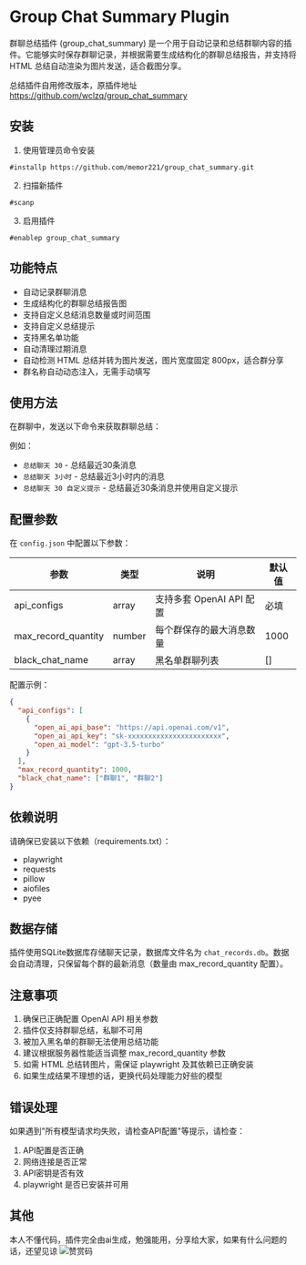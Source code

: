 # Group Chat Summary Plugin

群聊总结插件 (group_chat_summary) 是一个用于自动记录和总结群聊内容的插件。它能够实时保存群聊记录，并根据需要生成结构化的群聊总结报告，并支持将 HTML 总结自动渲染为图片发送，适合截图分享。

总结插件自用修改版本，原插件地址 https://github.com/wclzq/group_chat_summary

## 安装

1. 使用管理员命令安装
```
#installp https://github.com/memor221/group_chat_summary.git
```
2. 扫描新插件
```
#scanp
```
3. 启用插件
```
#enablep group_chat_summary
```

## 功能特点

- 自动记录群聊消息
- 生成结构化的群聊总结报告图
- 支持自定义总结消息数量或时间范围
- 支持自定义总结提示
- 支持黑名单功能
- 自动清理过期消息
- 自动检测 HTML 总结并转为图片发送，图片宽度固定 800px，适合群分享
- 群名称自动动态注入，无需手动填写

## 使用方法

在群聊中，发送以下命令来获取群聊总结：

例如：
- `总结聊天 30` - 总结最近30条消息
- `总结聊天 3小时` - 总结最近3小时内的消息
- `总结聊天 30 自定义提示` - 总结最近30条消息并使用自定义提示



## 配置参数

在 `config.json` 中配置以下参数：

| 参数 | 类型 | 说明 | 默认值 |
|------|------|------|--------|
| api_configs | array | 支持多套 OpenAI API 配置 | 必填 |
| max_record_quantity | number | 每个群保存的最大消息数量 | 1000 |
| black_chat_name | array | 黑名单群聊列表 | [] |

配置示例：

```json
{
  "api_configs": [
    {
      "open_ai_api_base": "https://api.openai.com/v1",
      "open_ai_api_key": "sk-xxxxxxxxxxxxxxxxxxxxxxx",
      "open_ai_model": "gpt-3.5-turbo"
    }
  ],
  "max_record_quantity": 1000,
  "black_chat_name": ["群聊1", "群聊2"]
}
```

## 依赖说明

请确保已安装以下依赖（requirements.txt）：
- playwright
- requests
- pillow
- aiofiles
- pyee

## 数据存储

插件使用SQLite数据库存储聊天记录，数据库文件名为 `chat_records.db`。数据会自动清理，只保留每个群的最新消息（数量由 max_record_quantity 配置）。

## 注意事项

1. 确保已正确配置 OpenAI API 相关参数
2. 插件仅支持群聊总结，私聊不可用
3. 被加入黑名单的群聊无法使用总结功能
4. 建议根据服务器性能适当调整 max_record_quantity 参数
5. 如需 HTML 总结转图片，需保证 playwright 及其依赖已正确安装
6. 如果生成结果不理想的话，更换代码处理能力好些的模型

## 错误处理

如果遇到"所有模型请求均失败，请检查API配置"等提示，请检查：
1. API配置是否正确
2. 网络连接是否正常
3. API密钥是否有效
4. playwright 是否已安装并可用

## 其他
本人不懂代码，插件完全由ai生成，勉强能用，分享给大家，如果有什么问题的话，还望见谅
![赞赏码](https://i.ibb.co/F4NM1Pg3/zsm.png)
